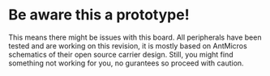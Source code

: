 Be aware this a prototype!
====

This means there might be issues with this board.
All peripherals have been tested and are working on this revision, it is mostly based on AntMicros schematics of their open source carrier design.
Still, you might find something not working for you, no gurantees so proceed with caution.
